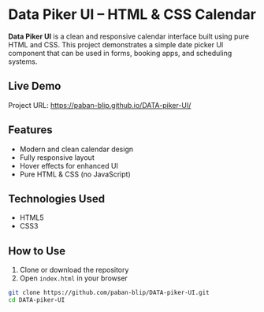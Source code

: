 # Data Piker UI – HTML & CSS Calendar

**Data Piker UI** is a clean and responsive calendar interface built using pure HTML and CSS. This project demonstrates a simple date picker UI component that can be used in forms, booking apps, and scheduling systems.

## Live Demo

Project URL: https://paban-blip.github.io/DATA-piker-UI/

## Features

- Modern and clean calendar design
- Fully responsive layout
- Hover effects for enhanced UI
- Pure HTML & CSS (no JavaScript)

## Technologies Used

- HTML5
- CSS3

## How to Use

1. Clone or download the repository
2. Open `index.html` in your browser

```bash
git clone https://github.com/paban-blip/DATA-piker-UI.git
cd DATA-piker-UI
